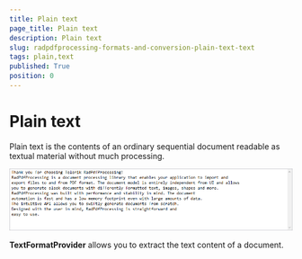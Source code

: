 ```yaml
---
title: Plain text
page_title: Plain text
description: Plain text
slug: radpdfprocessing-formats-and-conversion-plain-text-text
tags: plain,text
published: True
position: 0
---
```




# Plain text



Plain text is the contents of an ordinary sequential document readable as textual material without much processing.
 
![Rad Pdf Processing Formats And Conversion Txt 02](images/RadPdfProcessing_Formats_And_Conversion_Txt_01.png)

__TextFormatProvider__ allows you to extract the text content of a document.